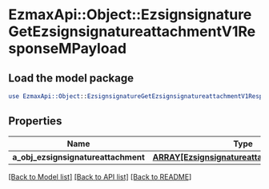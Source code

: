 # EzmaxApi::Object::EzsignsignatureGetEzsignsignatureattachmentV1ResponseMPayload

## Load the model package
```perl
use EzmaxApi::Object::EzsignsignatureGetEzsignsignatureattachmentV1ResponseMPayload;
```

## Properties
Name | Type | Description | Notes
------------ | ------------- | ------------- | -------------
**a_obj_ezsignsignatureattachment** | [**ARRAY[EzsignsignatureattachmentResponse]**](EzsignsignatureattachmentResponse.md) |  | 

[[Back to Model list]](../README.md#documentation-for-models) [[Back to API list]](../README.md#documentation-for-api-endpoints) [[Back to README]](../README.md)


